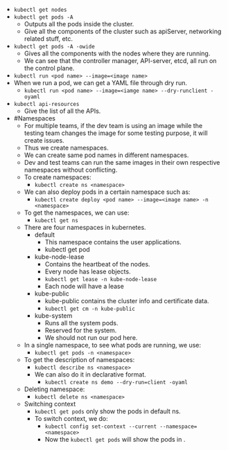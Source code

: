 - ```kubectl get nodes```
- ```kubectl get pods -A```
	- Outputs all the pods inside the cluster.
	- Give all the components of the cluster such as apiServer, networking related stuff, etc.
- ```kubectl get pods -A -owide```
	- Gives all the components with the nodes where they are running.
	- We can see that the controller manager, API-server, etcd, all run on the control plane.
- ```kubectl run <pod name> --image=<image name>```
- When we run a pod, we can get a YAML file through dry run.
	- ```kubectl run <pod name> --image=<iamge name> --dry-runclient -oyaml```
- ```kubectl api-resources```
	- Give the list of all the APIs.
- #Namespaces
	- For multiple teams, if the dev team is using an image while the testing team changes the image for some testing purpose, it will create issues.
	- Thus we create namespaces.
	- We can create same pod names in different namespaces.
	- Dev and test teams can run the same images in their own respective namespaces without conflicting.
	- To create namespaces:
		- ```kubectl create ns <namespace>```
	- We can also deploy pods in a certain namespace such as:
		- ```kubectl create deploy <pod name> --image=<image name> -n <namespace>```
	- To get the namespaces, we can use:
		- ```kubectl get ns```
	- There are four namespaces in kubernetes.
		- default
			- This namespace contains the user applications.
			- kubectl get pod
		- kube-node-lease
			- Contains the heartbeat of the nodes.
			- Every node has lease objects.
			- ```kubectl get lease -n kube-node-lease```
			- Each node will have a lease
		- kube-public
			- kube-public contains the cluster info and certificate data.
			- ```kubectl get cm -n kube-public```
		- kube-system
			- Runs all the system pods.
			- Reserved for the system.
			- We should not run our pod here.
	- In a single namespace, to see what pods are running, we use:
		- ```kubectl get pods -n <namespace>```
	- To get the description of namespaces:
		- ```kubectl describe ns <namespace>```
		- We can also do it in declarative format.
			- ```kubectl create ns demo --dry-run=client -oyaml```
	- Deleting namespace:
		- ```kubectl delete ns <namespace>```
	- Switching context
		- ```kubectl get pods``` only show the pods in default ns.
		- To switch context, we do:
			- ```kubectl config set-context --current --namespace=<namespace>```
			- Now the ```kubectl get pods``` will show the pods in <namespace>.